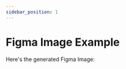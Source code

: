 ```yaml
---
sidebar_position: 1
---
```


# Figma Image Example

Here's the generated Figma Image:

<FigmaImage
  fileToken="4vMAPIHT9iqOuhqF4N97kp"
  apiToken="figd_mcFPFGozK2HCuON5VTyrpvNyGien_J8BJsMUxak2"
/>